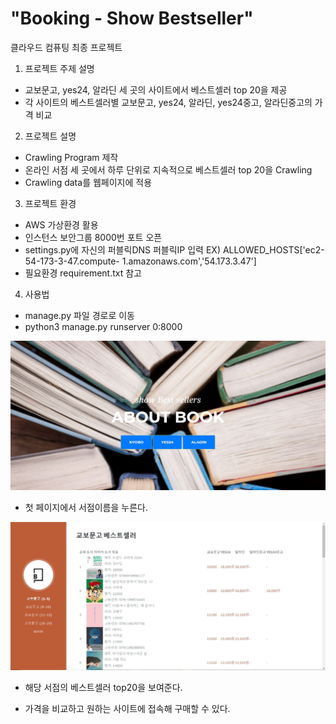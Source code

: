 # "Booking - Show Bestseller"
클라우드 컴퓨팅 최종 프로젝트

1. 프로젝트 주제 설명
 - 교보문고, yes24, 알라딘 세 곳의 사이트에서 베스트셀러 top 20을 제공
 - 각 사이트의 베스트셀러별 교보문고, yes24, 알라딘, yes24중고, 알라딘중고의 가격 비교

2. 프로젝트 설명
 - Crawling Program 제작
 - 온라인 서점 세 곳에서 하루 단위로 지속적으로 베스트셀러 top 20을 Crawling
 - Crawling data를 웹페이지에 적용

3. 프로젝트 환경
 - AWS 가상환경 활용
 - 인스턴스 보안그룹 8000번 포트 오픈
 - settings.py에 자신의 퍼블릭DNS 퍼블릭IP 입력 EX) ALLOWED_HOSTS['ec2-54-173-3-47.compute-       1.amazonaws.com','54.173.3.47']
 - 필요환경 requirement.txt 참고
 
4. 사용법
 - manage.py 파일 경로로 이동
 - python3 manage.py runserver 0:8000

 ![main.JPG](./image/main.JPG)
 
 - 첫 페이지에서 서점이름을 누른다.
 
 ![list.JPG](./image/list.JPG)

- 해당 서점의 베스트셀러 top20을 보여준다.
 
 - 가격을 비교하고 원하는 사이트에 접속해 구매할 수 있다.
 
